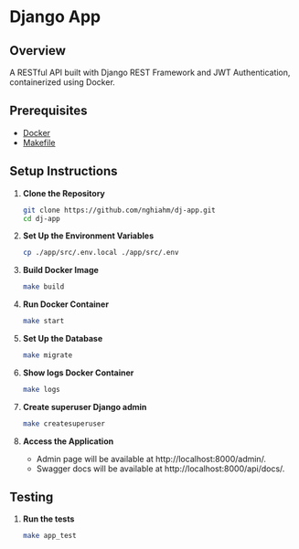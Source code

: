 # Django App

## Overview
A RESTful API built with Django REST Framework and JWT Authentication, containerized using Docker.

## Prerequisites
- [Docker](https://www.docker.com/)
- [Makefile](https://linuxhint.com/install-make-ubuntu/)

## Setup Instructions

1. **Clone the Repository**

    ```bash
    git clone https://github.com/nghiahm/dj-app.git
    cd dj-app
2. **Set Up the Environment Variables**
    ```bash
    cp ./app/src/.env.local ./app/src/.env
3. **Build Docker Image**
    ```bash
    make build
4. **Run Docker Container**
    ```bash
    make start
5. **Set Up the Database**
    ```bash
    make migrate
5. **Show logs Docker Container**
    ```bash
    make logs
6. **Create superuser Django admin**
    ```bash
    make createsuperuser
7. **Access the Application**
    - Admin page will be available at http://localhost:8000/admin/.
    - Swagger docs will be available at http://localhost:8000/api/docs/.

## Testing
1. **Run the tests**
    ```bash
    make app_test
